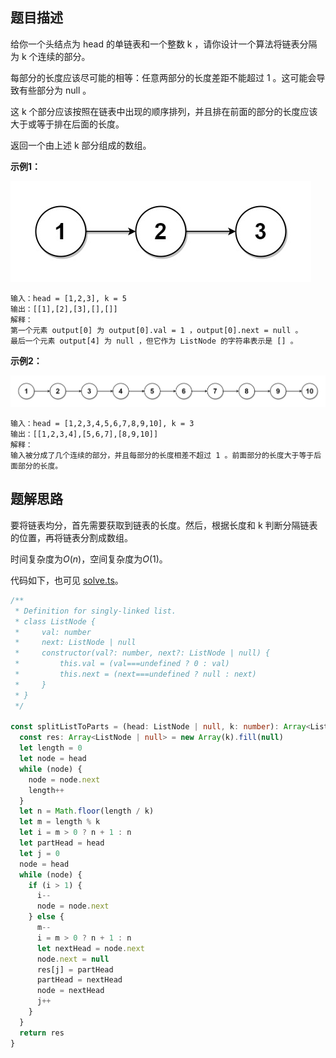 ## 题目描述

给你一个头结点为 head 的单链表和一个整数 k ，请你设计一个算法将链表分隔为 k 个连续的部分。

每部分的长度应该尽可能的相等：任意两部分的长度差距不能超过 1 。这可能会导致有些部分为 null 。

这 k 个部分应该按照在链表中出现的顺序排列，并且排在前面的部分的长度应该大于或等于排在后面的长度。

返回一个由上述 k 部分组成的数组。

**示例1：**

<img src='./split1-lc.jpg'></img>

```
输入：head = [1,2,3], k = 5
输出：[[1],[2],[3],[],[]]
解释：
第一个元素 output[0] 为 output[0].val = 1 ，output[0].next = null 。
最后一个元素 output[4] 为 null ，但它作为 ListNode 的字符串表示是 [] 。
```

**示例2：**

<img src='./split2-lc.jpg'></img>

```
输入：head = [1,2,3,4,5,6,7,8,9,10], k = 3
输出：[[1,2,3,4],[5,6,7],[8,9,10]]
解释：
输入被分成了几个连续的部分，并且每部分的长度相差不超过 1 。前面部分的长度大于等于后面部分的长度。
```

## 题解思路

要将链表均分，首先需要获取到链表的长度。然后，根据长度和 k 判断分隔链表的位置，再将链表分割成数组。

时间复杂度为$O(n)$，空间复杂度为$O(1)$。

代码如下，也可见 [solve.ts](./solve.ts)。

```typescript
/**
 * Definition for singly-linked list.
 * class ListNode {
 *     val: number
 *     next: ListNode | null
 *     constructor(val?: number, next?: ListNode | null) {
 *         this.val = (val===undefined ? 0 : val)
 *         this.next = (next===undefined ? null : next)
 *     }
 * }
 */

const splitListToParts = (head: ListNode | null, k: number): Array<ListNode | null> => {
  const res: Array<ListNode | null> = new Array(k).fill(null)
  let length = 0
  let node = head
  while (node) {
    node = node.next
    length++
  }
  let n = Math.floor(length / k)
  let m = length % k
  let i = m > 0 ? n + 1 : n
  let partHead = head
  let j = 0
  node = head
  while (node) {
    if (i > 1) {
      i--
      node = node.next
    } else {
      m--
      i = m > 0 ? n + 1 : n
      let nextHead = node.next
      node.next = null
      res[j] = partHead
      partHead = nextHead
      node = nextHead
      j++
    }
  }
  return res
}

```
